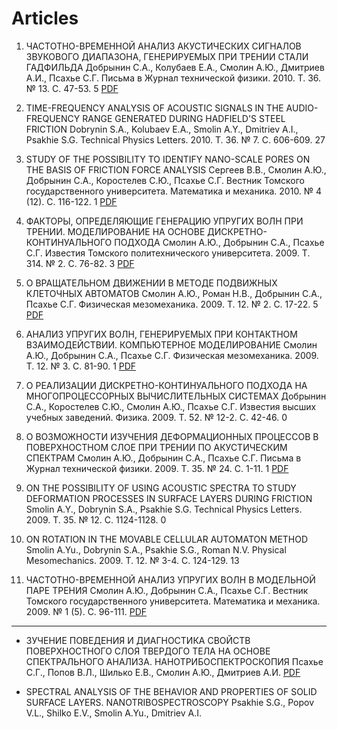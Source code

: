 # Articles


1. ЧАСТОТНО-ВРЕМЕННОЙ АНАЛИЗ АКУСТИЧЕСКИХ СИГНАЛОВ ЗВУКОВОГО ДИАПАЗОНА, ГЕНЕРИРУЕМЫХ ПРИ ТРЕНИИ СТАЛИ ГАДФИЛЬДА
Добрынин С.А., Колубаев Е.А., Смолин А.Ю., Дмитриев А.И., Псахье С.Г.
Письма в Журнал технической физики. 2010. Т. 36. № 13. С. 47-53.	5
[PDF](https://github.com/Laesod/publications/blob/master/articles/JTF2010T36N13.pdf)

2. TIME-FREQUENCY ANALYSIS OF ACOUSTIC SIGNALS IN THE AUDIO-FREQUENCY RANGE GENERATED DURING HADFIELD'S STEEL FRICTION
Dobrynin S.A., Kolubaev E.A., Smolin A.Y., Dmitriev A.I., Psakhie S.G.
Technical Physics Letters. 2010. Т. 36. № 7. С. 606-609.	27

3. STUDY OF THE POSSIBILITY TO IDENTIFY NANO-SCALE PORES ON THE BASIS OF FRICTION FORCE ANALYSIS
Сергеев В.В., Смолин А.Ю., Добрынин С.А., Коростелев С.Ю., Псахье С.Г.
Вестник Томского государственного университета. Математика и механика. 2010. № 4 (12). С. 116-122.	1
[PDF](https://github.com/Laesod/publications/blob/master/articles/VestnikTGU2010N4.pdf)

4. ФАКТОРЫ, ОПРЕДЕЛЯЮЩИЕ ГЕНЕРАЦИЮ УПРУГИХ ВОЛН ПРИ ТРЕНИИ. МОДЕЛИРОВАНИЕ НА ОСНОВЕ ДИСКРЕТНО-КОНТИНУАЛЬНОГО ПОДХОДА
Смолин А.Ю., Добрынин С.А., Псахье С.Г.
Известия Томского политехнического университета. 2009. Т. 314. № 2. С. 76-82.	3
[PDF](https://github.com/Laesod/publications/blob/master/articles/IsvestiyaTPUT314N2.pdf)

5. О ВРАЩАТЕЛЬНОМ ДВИЖЕНИИ В МЕТОДЕ ПОДВИЖНЫХ КЛЕТОЧНЫХ АВТОМАТОВ
Смолин А.Ю., Роман Н.В., Добрынин С.А., Псахье С.Г.
Физическая мезомеханика. 2009. Т. 12. № 2. С. 17-22.	5
[PDF](https://github.com/Laesod/publications/blob/master/articles/PhysicalMezomechanicsT12N2.pdf)

6. АНАЛИЗ УПРУГИХ ВОЛН, ГЕНЕРИРУЕМЫХ ПРИ КОНТАКТНОМ ВЗАИМОДЕЙСТВИИ. КОМПЬЮТЕРНОЕ МОДЕЛИРОВАНИЕ
Смолин А.Ю., Добрынин С.А., Псахье С.Г.
Физическая мезомеханика. 2009. Т. 12. № 3. С. 81-90.	1
[PDF](https://github.com/Laesod/publications/blob/master/articles/PhysicalMezomechanicsT12N3.pdf)

7. О РЕАЛИЗАЦИИ ДИСКРЕТНО-КОНТИНУАЛЬНОГО ПОДХОДА НА МНОГОПРОЦЕССОРНЫХ ВЫЧИСЛИТЕЛЬНЫХ СИСТЕМАХ
Добрынин С.А., Коростелев С.Ю., Смолин А.Ю., Псахье С.Г.
Известия высших учебных заведений. Физика. 2009. Т. 52. № 12-2. С. 42-46.	0

8. О ВОЗМОЖНОСТИ ИЗУЧЕНИЯ ДЕФОРМАЦИОННЫХ ПРОЦЕССОВ В ПОВЕРХНОСТНОМ СЛОЕ ПРИ ТРЕНИИ ПО АКУСТИЧЕСКИМ СПЕКТРАМ
Смолин А.Ю., Добрынин С.А., Псахье С.Г.
Письма в Журнал технической физики. 2009. Т. 35. № 24. С. 1-11.	1
[PDF](https://github.com/Laesod/publications/blob/master/articles/JTF2010T35N24.pdf)

9. ON THE POSSIBILITY OF USING ACOUSTIC SPECTRA TO STUDY DEFORMATION PROCESSES IN SURFACE LAYERS DURING FRICTION
Smolin A.Y., Dobrynin S.A., Psakhie S.G.
Technical Physics Letters. 2009. Т. 35. № 12. С. 1124-1128.	0

10. ON ROTATION IN THE MOVABLE CELLULAR AUTOMATON METHOD
Smolin A.Yu., Dobrynin S.A., Psakhie S.G., Roman N.V.
Physical Mesomechanics. 2009. Т. 12. № 3-4. С. 124-129.	13

11. ЧАСТОТНО-ВРЕМЕННОЙ АНАЛИЗ УПРУГИХ ВОЛН В МОДЕЛЬНОЙ ПАРЕ ТРЕНИЯ
Смолин А.Ю., Добрынин С.А., Псахье С.Г.
Вестник Томского государственного университета. Математика и механика. 2009. № 1 (5). С. 96-111.
[PDF](https://github.com/Laesod/publications/blob/master/articles/VestnikTGU2009N1(5).pdf)

---

- ЗУЧЕНИЕ ПОВЕДЕНИЯ И ДИАГНОСТИКА СВОЙСТВ ПОВЕРХНОСТНОГО СЛОЯ ТВЕРДОГО ТЕЛА НА ОСНОВЕ СПЕКТРАЛЬНОГО АНАЛИЗА. НАНОТРИБОСПЕКТРОСКОПИЯ 
Псахье С.Г., Попов В.Л., Шилько Е.В., Смолин А.Ю., Дмитриев А.И.
[PDF](https://github.com/Laesod/publications/blob/master/articles/PhysicalMezomechanicsT12N4.pdf)

- SPECTRAL ANALYSIS OF THE BEHAVIOR AND PROPERTIES OF SOLID SURFACE LAYERS. NANOTRIBOSPECTROSCOPY
Psakhie S.G., Popov V.L., Shilko E.V., Smolin A.Yu., Dmitriev A.I.
